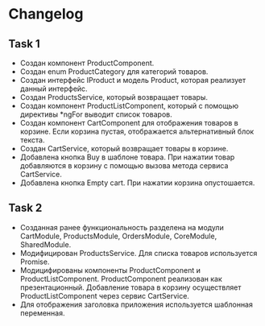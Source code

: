 # Changelog

## Task 1
* Создан компонент ProductComponent.
* Создан enum ProductCategory для категорий товаров.
* Создан интерфейс IProduct и модель Product, которая реализует данный интерфейс.
* Создан ProductsService, который возвращает товары.
* Создан компонент ProductListComponent, который c помощью директивы *ngFor выводит список товаров.
* Создан компонент CartComponent для отображения товаров в корзине. Если корзина пустая, отображается альтернативный блок текста.
* Создан CartService, который возвращает товары в корзине.
* Добавлена кнопка Buy в шаблоне товара. При нажатии товар добавляются в корзину с помощью вызова метода сервиса CartService.
* Добавлена кнопка Empty cart. При нажатии корзина опустошается.

## Task 2
* Созданная ранее функциональность разделена на модули CartModule, ProductsModule, OrdersModule, CoreModule, SharedModule.
* Модифицирован ProductsService. Для списка товаров используется Promise. 
* Модицифированы компоненты ProductComponent и ProductListComponent. ProductComponent реализован как презентационный. Добавление товара в корзину осуществляет ProductListComponent через сервис CartService. 
* Для отображения заголовка приложения используется шаблонная переменная.
